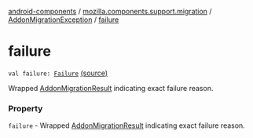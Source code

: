 [android-components](../../index.md) / [mozilla.components.support.migration](../index.md) / [AddonMigrationException](index.md) / [failure](./failure.md)

# failure

`val failure: `[`Failure`](../-addon-migration-result/-failure.md) [(source)](https://github.com/mozilla-mobile/android-components/blob/master/components/support/migration/src/main/java/mozilla/components/support/migration/AddonMigration.kt#L29)

Wrapped [AddonMigrationResult](../-addon-migration-result/index.md) indicating exact failure reason.

### Property

`failure` - Wrapped [AddonMigrationResult](../-addon-migration-result/index.md) indicating exact failure reason.